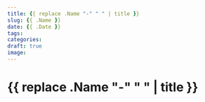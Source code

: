 ```yaml
---
title: {{ replace .Name "-" " " | title }}
slug: {{ .Name }}
date: {{ .Date }}
tags: 
categories: 
draft: true
image: 
---
```


# {{ replace .Name "-" " " | title }}

